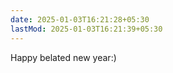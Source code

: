 ```yaml
---
date: 2025-01-03T16:21:28+05:30
lastMod: 2025-01-03T16:21:39+05:30
---
```


Happy belated new year:)
